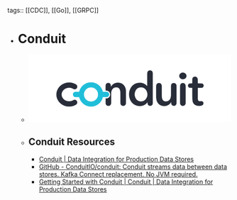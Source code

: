 tags:: [[CDC]], [[Go]], [[GRPC]]

- # Conduit
	- ![conduit.png](../assets/conduit_1707483457776_0.png)
	- ## Conduit Resources
		- [Conduit | Data Integration for Production Data Stores](https://conduit.io/)
		- [GitHub - ConduitIO/conduit: Conduit streams data between data stores. Kafka Connect replacement. No JVM required.](https://github.com/ConduitIO/conduit)
		- [Getting Started with Conduit | Conduit | Data Integration for Production Data Stores](https://conduit.io/docs/introduction/getting-started/)